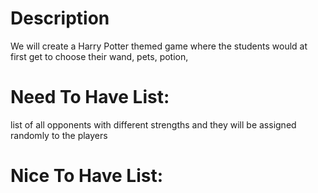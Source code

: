 # Description
We will create a Harry Potter themed game where the students would at first get to choose their wand, pets, potion, 

# Need To Have List:
list of all opponents with different strengths and they will be assigned randomly to the players 

# Nice To Have List:    
